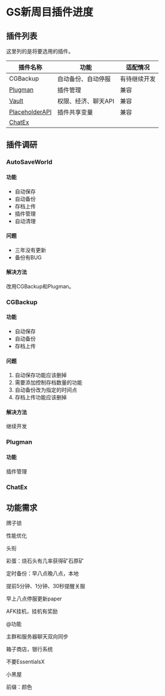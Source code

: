 # GS新周目插件进度

## 插件列表

这里列的是将要选用的插件。

| 插件名称                                                     | 功能                | 适配情况     |
| ------------------------------------------------------------ | ------------------- | ------------ |
| CGBackup                                                     | 自动备份、自动停服  | 有待继续开发 |
| [Plugman](https://dev.bukkit.org/projects/plugman)           | 插件管理            | 兼容         |
| [Vault](https://www.spigotmc.org/resources/vault.34315/)     | 权限、经济、聊天API | 兼容         |
| [PlaceholderAPI](https://www.spigotmc.org/resources/placeholderapi.6245/) | 插件共享变量        | 兼容         |
| [ChatEx](https://www.spigotmc.org/resources/chatex.71041/)   |                     |              |

## 插件调研

### AutoSaveWorld

#### 功能

* 自动保存
* 自动备份
* 存档上传
* 插件管理
* 自动清理

#### 问题

* 三年没有更新
* 备份有BUG

#### 解决方法

改用CGBackup和Plugman。

### CGBackup

#### 功能

* 自动保存
* 自动备份
* 存档上传

#### 问题

1. 自动保存功能应该删掉
2. 需要添加控制存档数量的功能
3. 自动备份改为指定的时间点
4. 存档上传功能应该删掉

#### 解决方法

继续开发

### Plugman

#### 功能

插件管理

### ChatEx



## 功能需求

牌子锁

性能优化

头衔

彩蛋：烧石头有几率获得矿石原矿

定时备份：早八点晚八点，本地

提前5分钟、1分钟、30秒提醒关服

早上八点停服更新paper

AFK挂机，挂机有奖励

@功能

主群和服务器聊天双向同步

箱子商店，银行系统

不要EssentialsX

小黑屋

前缀：颜色



